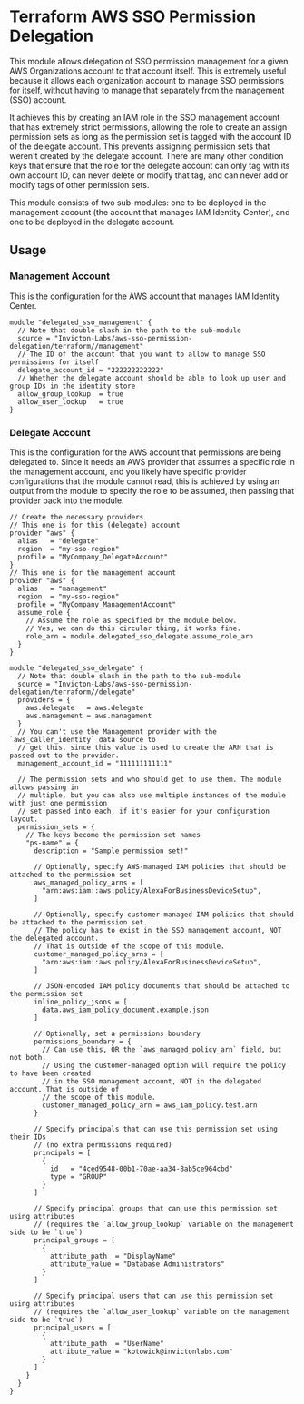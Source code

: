 # Terraform AWS SSO Permission Delegation
This module allows delegation of SSO permission management for a given AWS Organizations account to that account itself. This is extremely useful because it allows each organization account to manage SSO permissions for itself, without having to manage that separately from the management (SSO) account.

It achieves this by creating an IAM role in the SSO management account that has extremely strict permissions, allowing the role to create an assign permission sets as long as the permission set is tagged with the account ID of the delegate account. This prevents assigning permission sets that weren't created by the delegate account. There are many other condition keys that ensure that the role for the delegate account can only tag with its own account ID, can never delete or modify that tag, and can never add or modify tags of other permission sets.

This module consists of two sub-modules: one to be deployed in the management account (the account that manages IAM Identity Center), and one to be deployed in the delegate account.

## Usage

### Management Account

This is the configuration for the AWS account that manages IAM Identity Center.

```
module "delegated_sso_management" {
  // Note that double slash in the path to the sub-module
  source = "Invicton-Labs/aws-sso-permission-delegation/terraform//management"
  // The ID of the account that you want to allow to manage SSO permissions for itself
  delegate_account_id = "222222222222"
  // Whether the delegate account should be able to look up user and group IDs in the identity store
  allow_group_lookup  = true
  allow_user_lookup   = true
}
```

### Delegate Account

This is the configuration for the AWS account that permissions are being delegated to. Since it needs an AWS provider that assumes a specific role in the management account, and you likely have specific provider configurations that the module cannot read, this is achieved by using an output from the module to specify the role to be assumed, then passing that provider back into the module.

```
// Create the necessary providers
// This one is for this (delegate) account
provider "aws" {
  alias   = "delegate"
  region  = "my-sso-region"
  profile = "MyCompany_DelegateAccount"
}
// This one is for the management account
provider "aws" {
  alias   = "management"
  region  = "my-sso-region"
  profile = "MyCompany_ManagementAccount"
  assume_role {
    // Assume the role as specified by the module below.
    // Yes, we can do this circular thing, it works fine.
    role_arn = module.delegated_sso_delegate.assume_role_arn
  }
}

module "delegated_sso_delegate" {
  // Note that double slash in the path to the sub-module
  source = "Invicton-Labs/aws-sso-permission-delegation/terraform//delegate"
  providers = {
    aws.delegate   = aws.delegate
    aws.management = aws.management
  }
  // You can't use the Management provider with the `aws_caller_identity` data source to
  // get this, since this value is used to create the ARN that is passed out to the provider.
  management_account_id = "111111111111"

  // The permission sets and who should get to use them. The module allows passing in
  // multiple, but you can also use multiple instances of the module with just one permission
  // set passed into each, if it's easier for your configuration layout.
  permission_sets = {
    // The keys become the permission set names
    "ps-name" = {
      description = "Sample permission set!"

      // Optionally, specify AWS-managed IAM policies that should be attached to the permission set
      aws_managed_policy_arns = [
        "arn:aws:iam::aws:policy/AlexaForBusinessDeviceSetup",
      ]

      // Optionally, specify customer-managed IAM policies that should be attached to the permission set.
      // The policy has to exist in the SSO management account, NOT the delegated account.
      // That is outside of the scope of this module.
      customer_managed_policy_arns = [
        "arn:aws:iam::aws:policy/AlexaForBusinessDeviceSetup",
      ]

      // JSON-encoded IAM policy documents that should be attached to the permission set
      inline_policy_jsons = [
        data.aws_iam_policy_document.example.json
      ]

      // Optionally, set a permissions boundary
      permissions_boundary = {
        // Can use this, OR the `aws_managed_policy_arn` field, but not both.
        // Using the customer-managed option will require the policy to have been created
        // in the SSO management account, NOT in the delegated account. That is outside of
        // the scope of this module.
        customer_managed_policy_arn = aws_iam_policy.test.arn
      }

      // Specify principals that can use this permission set using their IDs
      // (no extra permissions required)
      principals = [
        {
          id   = "4ced9548-00b1-70ae-aa34-8ab5ce964cbd"
          type = "GROUP"
        }
      ]

      // Specify principal groups that can use this permission set using attributes
      // (requires the `allow_group_lookup` variable on the management side to be `true`)
      principal_groups = [
        {
          attribute_path  = "DisplayName"
          attribute_value = "Database Administrators"
        }
      ]

      // Specify principal users that can use this permission set using attributes
      // (requires the `allow_user_lookup` variable on the management side to be `true`)
      principal_users = [
        {
          attribute_path  = "UserName"
          attribute_value = "kotowick@invictonlabs.com"
        }
      ]
    }
  }
}
```

